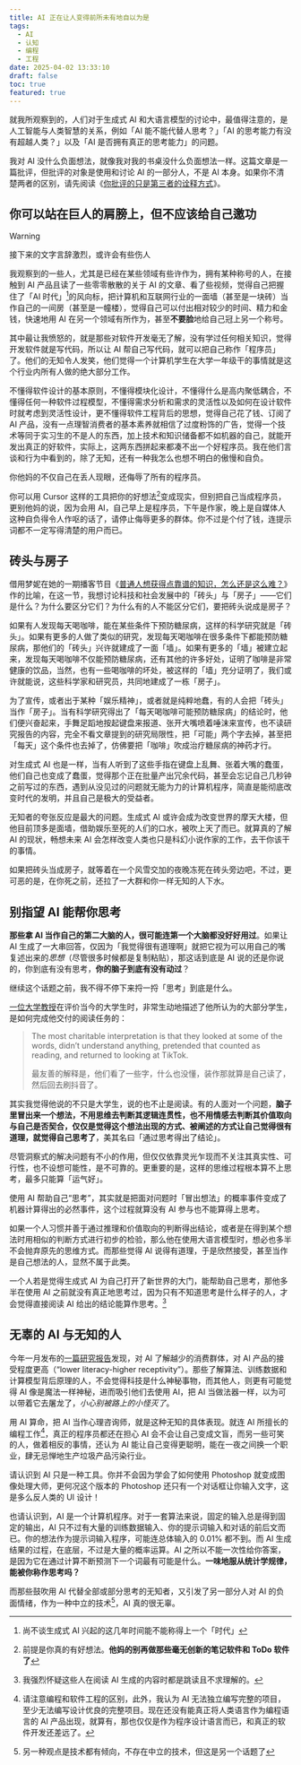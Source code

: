 ```yaml
---
title: AI 正在让人变得前所未有地自以为是
tags:
  - AI
  - 认知
  - 编程
  - 工程
date: 2025-04-02 13:33:10
draft: false
toc: true
featured: true
---
```


就我所观察到的，人们对于生成式 AI 和大语言模型的讨论中，最值得注意的，是人工智能与人类智慧的关系，例如「AI 能不能代替人思考？」「AI 的思考能力有没有超越人类？」以及「AI 是否拥有真正的思考能力」的问题。

我对 AI 没什么负面想法，就像我对我的书桌没什么负面想法一样。这篇文章是一篇批评，但批评的对象是使用和讨论 AI 的一部分人，不是 AI 本身。如果你不清楚两者的区别，请先阅读《[你批评的只是第三者的诠释方式](/posts/你批评的只是第三者的诠释方式.md)》。

<!--more-->

## 你可以站在巨人的肩膀上，但不应该给自己邀功

> [!warning]
> 接下来的文字言辞激烈，或许会有些伤人

我观察到的一些人，尤其是已经在某些领域有些许作为，拥有某种称号的人，在接触到 AI 产品且读了一些零零散散的关于 AI 的文章、看了些视频，觉得自己把握住了「AI 时代」[^1]的风向标，把计算机和互联网行业的一面墙（甚至是一块砖）当作自己的一间房（甚至是一幢楼），觉得自己可以付出相对较少的时间、精力和金钱，快速地用 AI 在另一个领域有所作为，甚至**不要脸**地给自己冠上另一个称号。

其中最让我愤怒的，就是那些对软件开发毫无了解，没有学过任何相关知识，觉得开发软件就是写代码，所以让 AI 帮自己写代码，就可以把自己称作「程序员」了。他们的无知令人发笑，他们觉得一个计算机学生在大学一年级干的事情就是这个行业内所有人做的绝大部分工作。

不懂得软件设计的基本原则，不懂得模块化设计，不懂得什么是高内聚低耦合，不懂得任何一种软件过程模型，不懂得需求分析和需求的灵活性以及如何在设计软件时就考虑到灵活性设计，更不懂得软件工程背后的思想，觉得自己花了钱、订阅了 AI 产品，没有一点理智消费者的基本素养就相信了过度粉饰的广告，觉得一个技术等同于实习生的不是人的东西，加上技术和知识储备都不如机器的自己，就能开发出真正的好软件，实际上，这两东西拼起来都凑不出一个好程序员。我在他们言谈和行为中看到的，除了无知，还有一种我怎么也想不明白的傲慢和自负。

你他妈的不仅自己在丢人现眼，还侮辱了所有的程序员。

你可以用 Cursor 这样的工具把你的好想法[^2]变成现实，但别把自己当成程序员，更别他妈的说，因为会用 AI，自己早上是程序员，下午是作家，晚上是自媒体人这种自负得令人作呕的话了，请停止侮辱更多的群体。你不过是个付了钱，连提示词都不一定写得清楚的用户而已。

## 砖头与房子

借用梦妮在她的一期播客节目《[普通人想获得点靠谱的知识，怎么还是这么难？](https://podcasts.apple.com/cn/podcast/%E7%A2%B3%E5%9F%BA%E7%94%9F%E7%89%A9%E7%94%9F%E5%AD%98%E6%8C%87%E5%8D%97/id1707385930?i=1000681970666)》作的比喻，在这一节，我想讨论科技和社会发展中的「砖头」与「房子」——它们是什么？为什么要区分它们？为什么有的人不能区分它们，要把砖头说成是房子？

如果有人发现每天喝咖啡，能在某些条件下预防糖尿病，这样的科学研究就是「砖头」。如果有更多的人做了类似的研究，发现每天喝咖啡在很多条件下都能预防糖尿病，那他们的「砖头」兴许就建成了一面「墙」。如果有更多的「墙」被建立起来，发现每天喝咖啡不仅能预防糖尿病，还有其他的许多好处，证明了咖啡是非常健康的饮品，当然，也有一些喝咖啡的坏处，被这样的「墙」充分证明了，我们或许就能说，这些科学家和研究员，共同地建成了一栋「房子」。

为了宣传，或者出于某种「娱乐精神」，或者就是纯粹地蠢，有的人会把「砖头」当作「房子」。当有科学研究得出了「每天喝咖啡可能预防糖尿病」的结论时，他们便兴奋起来，手舞足蹈地按起键盘来报道、张开大嘴喷着唾沫来宣传，也不读研究报告的内容，完全不看文章提到的研究局限性，把「可能」两个字去掉，甚至把「每天」这个条件也去掉了，仿佛要把「咖啡」吹成治疗糖尿病的神药才行。

对生成式 AI 也是一样，当有人听到了这些手指在键盘上乱舞、张着大嘴的蠢蛋，他们自己也变成了蠢蛋，觉得那个正在批量产出冗余代码，甚至会忘记自己几秒钟之前写过的东西，遇到从没见过的问题就无能为力的计算机程序，简直是能彻底改变时代的发明，并且自己是极大的受益者。

无知者的夸张反应是最大的问题。生成式 AI 或许会成为改变世界的摩天大楼，但他目前顶多是面墙，借助娱乐至死的人们的口水，被吹上天了而已。就算真的了解 AI 的现状，畅想未来 AI 会怎样改变人类也只是科幻小说作家的工作，去干你该干的事情。

如果把砖头当成房子，就等着在一个风雪交加的夜晚冻死在砖头旁边吧，不过，更可恶的是，在你死之前，还拉了一大群和你一样无知的人下水。

## 别指望 AI 能帮你思考

**那些拿 AI 当作自己的第二大脑的人，很可能连第一个大脑都没好好用过**。如果让 AI 生成了一大串回答，仅因为「我觉得很有道理啊」就把它视为可以用自己的嘴复述出来的*思想*（尽管很多时候都是复制粘贴），那这话到底是 AI 说的还是你说的，你到底有没有思考，**你的脑子到底有没有动过**？

继续这个话题之前，我不得不停下来捋一捋「思考」到底是什么。

[一位大学教授](https://hilariusbookbinder.substack.com/p/the-average-college-student-today)在评价当今的大学生时，非常生动地描述了他所认为的大部分学生，是如何完成他交付的阅读任务的：

> The most charitable interpretation is that they looked at some of the words, didn’t understand anything, pretended that counted as reading, and returned to looking at TikTok.
>
> 最友善的解释是，他们看了一些字，什么也没懂，装作那就算是自己读了，然后回去刷抖音了。

其实我觉得他说的不只是大学生，说的也不止是阅读。有的人面对一个问题，**脑子里冒出来一个想法，不用思维去判断其逻辑连贯性，也不用情感去判断其价值取向与自己是否契合，仅仅是觉得这个想法出现的方式、被阐述的方式让自己觉得很有道理，就觉得自己思考了**，美其名曰「通过思考得出了结论」。

尽管洞察式的解决问题有不小的作用，但仅仅依靠灵光乍现而不关注其真实性、可行性，也不设想可能性，是不可靠的。更重要的是，这样的思维过程根本算不上思考，最多只能算「运气好」。

使用 AI 帮助自己“思考”，其实就是把面对问题时「冒出想法」的概率事件变成了机器计算得出的必然事件，这个过程就算没有 AI 参与也不能算得上思考。

如果一个人习惯并善于通过推理和价值取向的判断得出结论，或者是在得到某个想法时用相似的判断方式进行初步的检验，那么他在使用大语言模型时，想必也多半不会抛弃原先的思维方式。而那些觉得 AI 说得有道理，于是欣然接受，甚至当作是自己想法的人，显然不属于此类。

一个人若是觉得生成式 AI 为自己打开了新世界的大门，能帮助自己思考，那他多半在使用 AI 之前就没有真正地思考过，因为只有不知道思考是什么样子的人，才会觉得直接阅读 AI 给出的结论能算作思考。[^3]

## 无辜的 AI 与无知的人

今年一月发布的[一篇研究报告](https://journals.sagepub.com/doi/10.1177/00222429251314491)发现，对 AI 了解越少的消费群体，对 AI 产品的接受程度更高（“lower literacy-higher receptivity”）。那些了解算法、训练数据和计算模型背后原理的人，不会觉得科技是什么神秘事物，而其他人，则更有可能觉得 AI 像是魔法一样神秘，进而吸引他们去使用 AI，把 AI 当做法器一样，以为可以带着它去屠龙了，*小心别被路上的小怪灭了*。

用 AI 算命，把 AI 当作心理咨询师，就是这种无知的具体表现。就连 AI 所擅长的编程工作[^4]，真正的程序员都还在担心 AI 会不会让自己变成文盲，而另一些可笑的人，做着相反的事情，还认为 AI 能让自己变得更聪明，能在一夜之间换一个职业，肆无忌惮地生产垃圾产品污染行业。

请认识到 AI 只是一种工具。你并不会因为学会了如何使用 Photoshop 就变成图像处理大师，更何况这个版本的 Photoshop 还只有一个对话框让你输入文字，这是多么反人类的 UI 设计！

也请认识到，AI 是一个计算机程序。对于一套算法来说，固定的输入总是得到固定的输出，AI 只不过有大量的训练数据输入、你的提示词输入和对话的前后文而已。你的想法作为提示词输入程序，可能连总体输入的 0.01% 都不到。而 AI 生成结果的过程，在底层，不过是大量的概率运算。AI 之所以不能一次性给你答案，是因为它在通过计算不断预测下一个词最有可能是什么。**一味地服从统计学规律，能被你称作思考吗？**

而那些鼓吹用 AI 代替全部或部分思考的无知者，又引发了另一部分人对 AI 的负面情绪，作为一种中立的技术[^5]，AI 真的很无辜。


[^1]: 尚不谈生成式 AI 兴起的这几年时间能不能称得上一个「时代」
[^2]: 前提是你真的有好想法。**他妈的别再做那些毫无创新的笔记软件和 ToDo 软件了**
[^3]: 我强烈怀疑这些人在阅读 AI 生成的内容时都是跳读且不求理解的。
[^4]: 请注意编程和软件工程的区别，此外，我认为 AI 无法独立编写完整的项目，至少无法编写设计优良的完整项目。现在还没有能真正将人类语言作为编程语言的 AI 产品出现，就算有，那也仅仅是作为程序设计语言而已，和真正的软件开发还差远了。
[^5]: 另一种观点是技术都有倾向，不存在中立的技术，但这是另一个话题了
